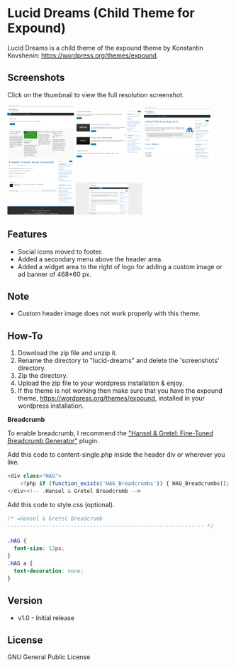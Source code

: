 Lucid Dreams (Child Theme for Expound)
======================================

Lucid Dreams is a child theme of the expound theme by Konstantin Kovshenin: https://wordpress.org/themes/expound.

Screenshots
-----------

Click on the thumbnail to view the full resolution screenshot.

[![Home_Featured_Post](https://raw.githubusercontent.com/LinuxPanda/WordpressTheme--Expound_Child_Theme--Lucid_Dreams/master/screenshots/home_featured_thumbnail.png)](https://raw.githubusercontent.com/LinuxPanda/WordpressTheme--Expound_Child_Theme--Lucid_Dreams/master/screenshots/home_featured.png)
[![Home_Normal_Post](https://raw.githubusercontent.com/LinuxPanda/WordpressTheme--Expound_Child_Theme--Lucid_Dreams/master/screenshots/home_posts_normal_thumbnail.png)](https://raw.githubusercontent.com/LinuxPanda/WordpressTheme--Expound_Child_Theme--Lucid_Dreams/master/screenshots/home_posts_normal.png)
[![Post](https://raw.githubusercontent.com/LinuxPanda/WordpressTheme--Expound_Child_Theme--Lucid_Dreams/master/screenshots/post_thumbnail.png)](https://raw.githubusercontent.com/LinuxPanda/WordpressTheme--Expound_Child_Theme--Lucid_Dreams/master/screenshots/post.png)
[![Footer](https://raw.githubusercontent.com/LinuxPanda/WordpressTheme--Expound_Child_Theme--Lucid_Dreams/master/screenshots/footer_thumbnail.png)](https://raw.githubusercontent.com/LinuxPanda/WordpressTheme--Expound_Child_Theme--Lucid_Dreams/master/screenshots/footer.png)
[![Page_1920px](https://raw.githubusercontent.com/LinuxPanda/WordpressTheme--Expound_Child_Theme--Lucid_Dreams/master/screenshots/page_1920px_thumbnail.png)](https://raw.githubusercontent.com/LinuxPanda/WordpressTheme--Expound_Child_Theme--Lucid_Dreams/master/screenshots/page_1920px.png)

Features
--------

* Social icons moved to footer.
* Added a secondary menu above the header area.
* Added a widget area to the right of logo for adding a custom image or ad banner of 468*60 px.

Note
----
* Custom header image does not work properly with this theme.

How-To
-------
1. Download the zip file and unzip it.
2. Rename the directory to "lucid-dreams" and delete the 'screenshots' directory.
3. Zip the directory.
4. Upload the zip file to your wordpress installation & enjoy.
5. If the theme is not working then make sure that you have the expound theme, https://wordpress.org/themes/expound, installed in your wordpress installation.

**Breadcrumb**

To enable breadcrumb, I recommend the ["Hansel & Gretel: Fine-Tuned Breadcrumb Generator"](http://wordpress.org/plugins/hansel-gretel/) plugin.

Add this code to content-single.php inside the header div or wherever you like.

```php
<div class="HAG">
	<?php if (function_exists('HAG_Breadcrumbs')) { HAG_Breadcrumbs(); } ?>
</div><!-- .Hansel & Gretel Breadcrumb -->
```

Add this code to style.css (optional).

```css
/* =Hansel & Gretel Breadcrumb
-------------------------------------------------------------- */

.HAG {
  font-size: 12px;
}
.HAG a {
  text-decoration: none;
}
```

Version
-------
* v1.0 - Initial release

License
-------
GNU General Public License
